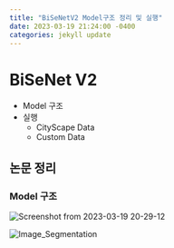 ```yaml
---
title: "BiSeNetV2 Model구조 정리 및 실행"
date: 2023-03-19 21:24:00 -0400
categories: jekyll update
---
```


# BiSeNet V2

- Model 구조
- 실행
    - CityScape Data
    - Custom Data
</aside>

## 논문 정리

### Model 구조

![Screenshot from 2023-03-19 20-29-12](https://user-images.githubusercontent.com/122383307/226174603-6aa66a35-17c5-4df5-a477-5ca89790bccb.png)

![Image_Segmentation](https://user-images.githubusercontent.com/122383307/226174608-e6164d0e-d5fe-440c-9818-e2665e39d0a5.png)


